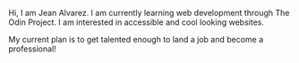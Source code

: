 Hi, I am Jean Alvarez. I am currently learning web development through The Odin Project. I am interested in accessible and cool looking websites.

My current plan is to get talented enough to land a job and become a professional!
